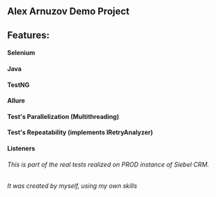 ## Alex Arnuzov Demo Project
## Features:
#### Selenium  
#### Java
#### TestNG
#### Allure
#### Test's Parallelization (Multithreading)
#### Test's Repeatability (implements IRetryAnalyzer)
#### Listeners
###### This is part of the real tests realized on PROD instance of Siebel CRM.
###### It was created by myself, using my own skills